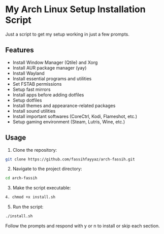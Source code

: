# My Arch Linux Setup Installation Script

Just a script to get my setup working in just a few prompts.

## Features

- Install Window Manager (Qtile) and Xorg
- Install AUR package manager (yay)
- Install Wayland
- Install essential programs and utilities
- Set FSTAB permissions
- Setup fast mirrors
- Install apps before adding dotfiles
- Setup dotfiles
- Install themes and appearance-related packages
- Install sound utilities
- Install important softwares (CoreCtrl, Kodi, Flameshot, etc.)
- Setup gaming environment (Steam, Lutris, Wine, etc.)

## Usage

1. Clone the repository:

```bash
git clone https://github.com/fassihfayyaz/arch-fassih.git
```

2. Navigate to the project directory:

```bash
cd arch-fassih
```

3. Make the script executable:

```bash
4. chmod +x install.sh
```

5. Run the script:

```bash
./install.sh
```
Follow the prompts and respond with y or n to install or skip each section.

